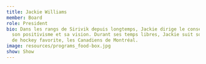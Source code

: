 ```yaml
---
title: Jackie Williams
member: Board
role: President
bio: Dans les rangs de Sirivik depuis longtemps, Jackie dirige le conseil avec
  son positivisme et sa vision. Durant ses temps libres, Jackie suit son équipe
  de hockey favorite, les Canadiens de Montréal.
image: resources/programs_food-box.jpg
show: Show
---
```

